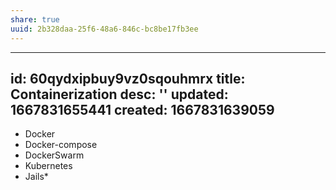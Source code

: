 ```yaml
---
share: true
uuid: 2b328daa-25f6-48a6-846c-bc8be17fb3ee
---
```

---
id: 60qydxipbuy9vz0sqouhmrx
title: Containerization
desc: ''
updated: 1667831655441
created: 1667831639059
---

* Docker
* Docker-compose
* DockerSwarm
* Kubernetes
* Jails*